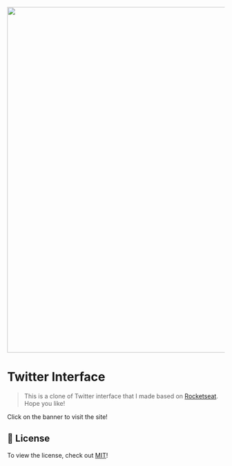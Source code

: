 <a href='vigorous-yalow-bf6e0c.netlify.app/'>
  <p align="center" style="border-radius:6px">
    <kbd>
    <img width="800" height="auto" src='https://www.paho.org/sites/default/files/styles/flexslider_full/public/2020-06/twitter-banner-1500px.jpg?h=4f5b30f1&itok=IYdGFRGN'>
    </kbd>
  </p>
</a>

# Twitter Interface
> This is a clone of Twitter interface that I made based on [Rocketseat](https://rocketseat.com.br/). Hope you like!

Click on the banner to visit the site!

## :pencil: License
To view the license, check out [MIT](https://choosealicense.com/licenses/mit/)!
